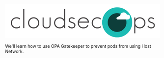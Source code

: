 ![CloudSecOps](assets/cloudsecops.png)

We'll learn how to use OPA Gatekeeper to prevent pods from using Host Network.
